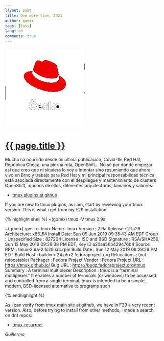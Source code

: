 ```yaml
---
layout: post
title: One more time, 2021
author: gomix
tags: [foss]
lang: en
comments: true
---
```

<div>
<a href="{{ page.url }}">
  <img src="/assets/images/redhat/redhat-logo-4-transparent.png" 
     alt="tmux Terminal Multiplexer logo" 
     class="img-fluid float-right m-2"
    width="260px">
  </a>
</div>

<div>
 <a href="{{ page.url }}">
  <h1>{{ page.title }}</h1>
 </a>
</div>

Mucho ha ocurrido desde mi última publicación, Covid-19, Red Hat, República Checa, una pierna rota, OpenShift... No sé por donde empezar así que creo que ni siquiera lo voy a intentar sino resumiendo que ahora vivo en Brno y trabajo para Red Hat y mi principal responsabilidad técnica está asociada directamente con el despliegue y mantenimiento de clusters OpenShift, muchos de ellos, diferentes arquitecturas, tamaños y sabores.

<!--more-->
* [tmux plugins at github](https://github.com/tmux-plugins)

If you are new to tmux plugins, as i am, start by reviewing your tmux version. This is what i get from my F29 installation.

{% highlight shell %}
~(gomix) tmux -V
tmux 2.9a

~(gomix) rpm -qi tmux
Name        : tmux
Version     : 2.9a
Release     : 2.fc29
Architecture: x86_64
Install Date: Sun 09 Jun 2019 09:35:43 AM EDT
Group       : Unspecified
Size        : 827204
License     : ISC and BSD
Signature   : RSA/SHA256, Sun 12 May 2019 09:36:38 PM EDT, Key ID a20aa56b429476b4
Source RPM  : tmux-2.9a-2.fc29.src.rpm
Build Date  : Sun 12 May 2019 09:29:29 PM EDT
Build Host  : buildvm-24.phx2.fedoraproject.org
Relocations : (not relocatable)
Packager    : Fedora Project
Vendor      : Fedora Project
URL         : https://tmux.github.io/
Bug URL     : https://bugz.fedoraproject.org/tmux
Summary     : A terminal multiplexer
Description :
tmux is a "terminal multiplexer."  It enables a number of terminals (or
windows) to be accessed and controlled from a single terminal.  tmux is
intended to be a simple, modern, BSD-licensed alternative to programs such

{% endhighlight %}

As i can verify from tmux main site at github, we have in F29 a very recent version. Also, before trying to install from other methods, i made a search on dnf repos:

* [tmux-resurrect](https://github.com/tmux-plugins/tmux-resurrect)

_Guillermo_

